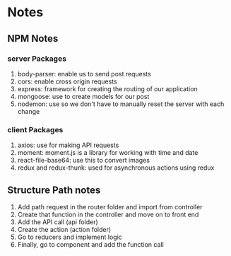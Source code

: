 # Notes

## NPM Notes

### server Packages
1. body-parser: enable us to send post requests
2. cors: enable cross origin requests
3. express: framework for creating the routing of our application
4. mongoose: use to create models for our post
5. nodemon: use so we don't have to manually reset the server with each change

### client Packages
1. axios: use for making API requests
2. moment: moment.js is a library for working with time and date
3. react-file-base64: use this to convert images
4. redux and redux-thunk: used for asynchronous actions using redux


## Structure Path notes
1. Add path request in the router folder and import from controller
2. Create that function in the controller and move on to front end
3. Add the API call (api folder)
4. Create the action (action folder)
5. Go to reducers and implement logic
6. Finally, go to component and add the function call